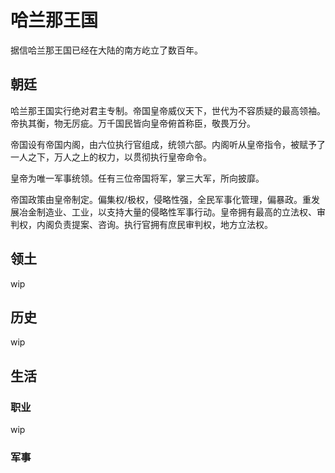 # 哈兰那王国

据信哈兰那王国已经在大陆的南方屹立了数百年。

## 朝廷

哈兰那王国实行绝对君主专制。帝国皇帝威仪天下，世代为不容质疑的最高领袖。帝执其衡，物无厉疵。万千国民皆向皇帝俯首称臣，敬畏万分。

帝国设有帝国内阁，由六位执行官组成，统领六部。内阁听从皇帝指令，被赋予了一人之下，万人之上的权力，以贯彻执行皇帝命令。

皇帝为唯一军事统领。任有三位帝国将军，掌三大军，所向披靡。

帝国政策由皇帝制定。偏集权/极权，侵略性强，全民军事化管理，偏暴政。重发展冶金制造业、工业，以支持大量的侵略性军事行动。皇帝拥有最高的立法权、审判权，内阁负责提案、咨询。执行官拥有庶民审判权，地方立法权。

## 领土

wip

## 历史

wip

## 生活

### 职业

wip

### 军事

